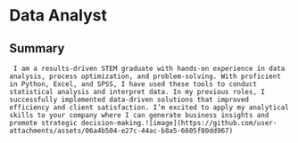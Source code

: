 # Data Analyst

## Summary 
     I am a results-driven STEM graduate with hands-on experience in data analysis, process optimization, and problem-solving. With proficient in Python, Excel, and SPSS, I have used these tools to conduct statistical analysis and interpret data. In my previous roles, I successfully implemented data-driven solutions that improved efficiency and client satisfaction. I’m excited to apply my analytical skills to your company where I can generate business insights and promote strategic decision-making.![image](https://github.com/user-attachments/assets/06a4b504-e27c-44ac-b8a5-6605f80dd967)



